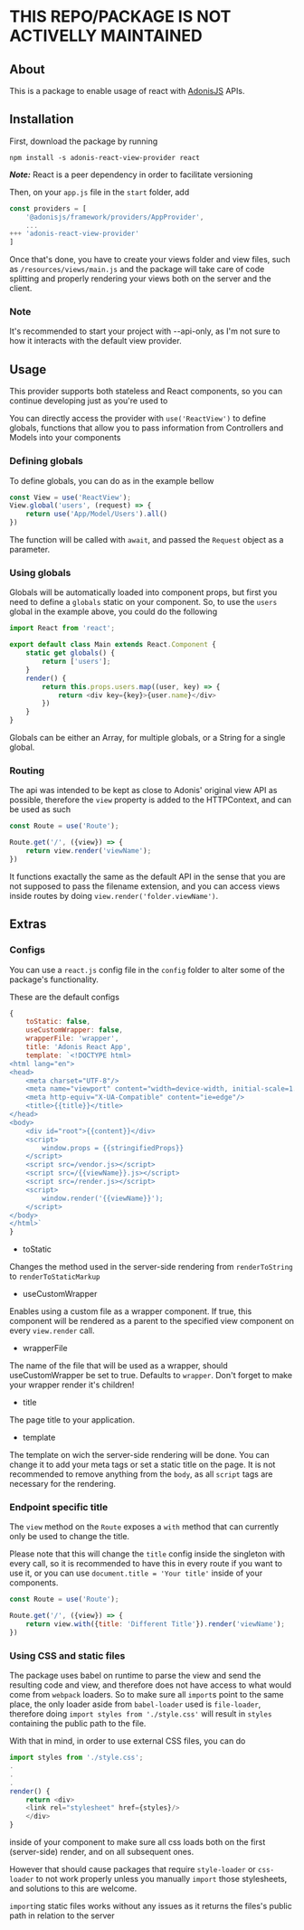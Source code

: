 # THIS REPO/PACKAGE IS NOT ACTIVELLY MAINTAINED

## About

This is a package to enable usage of react with [AdonisJS](https://adonisjs.com/) APIs.

## Installation

First, download the package by running

`npm install -s adonis-react-view-provider react`

***Note:*** React is a peer dependency in order to facilitate versioning

Then, on your `app.js` file in the `start` folder, add

```javascript
const providers = [
    '@adonisjs/framework/providers/AppProvider',
    ...
+++ 'adonis-react-view-provider'
]
```

Once that's done, you have to create your views folder and view files, such as `/resources/views/main.js` and the package will take care of code splitting and properly rendering your views both on the server and the client.

### Note
It's recommended to start your project with --api-only, as I'm not sure to how it interacts with the default view provider.

## Usage

This provider supports both stateless and React components, so you can continue developing just as you're used to

You can directly access the provider with `use('ReactView')` to define globals, functions that allow you to pass information from Controllers and Models into your components

### Defining globals

To define globals, you can do as in the example bellow

```javascript
const View = use('ReactView');
View.global('users', (request) => {
    return use('App/Model/Users').all()
})
```

The function will be called with `await`, and passed the `Request` object as a parameter.

### Using globals

Globals will be automatically loaded into component props, but first you need to define a `globals` static on your component. So, to use the `users` global in the example above, you could do the following

```javascript
import React from 'react';

export default class Main extends React.Component {
    static get globals() {
        return ['users'];
    }
    render() {
        return this.props.users.map((user, key) => {
            return <div key={key}>{user.name}</div>
        })
    }
}
```

Globals can be either an Array, for multiple globals, or a String for a single global.

### Routing

The api was intended to be kept as close to Adonis' original view API as possible, therefore the `view` property is added to the HTTPContext, and can be used as such

```javascript
const Route = use('Route');

Route.get('/', ({view}) => {
    return view.render('viewName');
})
```

It functions exactally the same as the default API in the sense that you are not supposed to pass the filename extension, and you can access views inside routes by doing `view.render('folder.viewName')`.

## Extras

### Configs

You can use a `react.js` config file in the `config` folder to alter some of the package's functionality.

These are the default configs

```javascript
{
    toStatic: false, 
    useCustomWrapper: false, 
    wrapperFile: 'wrapper', 
    title: 'Adonis React App',
    template: `<!DOCTYPE html>
<html lang="en">
<head>
    <meta charset="UTF-8"/>
    <meta name="viewport" content="width=device-width, initial-scale=1.0"/>
    <meta http-equiv="X-UA-Compatible" content="ie=edge"/>
    <title>{{title}}</title>
</head>
<body>
    <div id="root">{{content}}</div>
    <script>
        window.props = {{stringifiedProps}}
    </script>
    <script src=/vendor.js></script>
    <script src=/{{viewName}}.js></script>
    <script src=/render.js></script>
    <script>
        window.render('{{viewName}}');
    </script>
</body>
</html>`
}
```

- toStatic

Changes the method used in the server-side rendering from `renderToString` to `renderToStaticMarkup`

- useCustomWrapper

Enables using a custom file as a wrapper component.
If true, this component will be rendered as a parent to the specified view component on every `view.render` call.

- wrapperFile

The name of the file that will be used as a wrapper, should useCustomWrapper be set to true. Defaults to `wrapper`. Don't forget to make your wrapper render it's children!

- title 

The page title to your application.

- template

The template on wich the server-side rendering will be done. You can change it to add your meta tags or set a static title on the page. It is not recommended to remove anything from the `body`, as all `script` tags are necessary for the rendering.

### Endpoint specific title

The `view` method on the `Route` exposes a `with` method that can currently only be used to change the title.

Please note that this will change the `title` config inside the singleton with every call, so it is recommended to have this in every route if you want to use it, or you can use `document.title = 'Your title'` inside of your components.

```javascript
const Route = use('Route');

Route.get('/', ({view}) => {
    return view.with({title: 'Different Title'}).render('viewName');
})
```

### Using CSS and static files

The package uses babel on runtime to parse the view and send the resulting code and view, and therefore does not have access to what would come from `webpack` loaders. So to make sure all `import`s point to the same place, the only loader aside from `babel-loader` used is `file-loader`, therefore doing `import styles from './style.css'` will result in `styles` containing the public path to the file.

With that in mind, in order to use external CSS files, you can do 

```javascript
import styles from './style.css';
.
.
.
render() {
    return <div>
    <link rel="stylesheet" href={styles}/>
    </div>
}
```

inside of your component to make sure all css loads both on the first (server-side) render, and on all subsequent ones.

However that should cause packages that require `style-loader` or `css-loader` to not work properly unless you manually `import` those stylesheets, and solutions to this are welcome.

`import`ing static files works without any issues as it returns the files's public path in relation to the server

